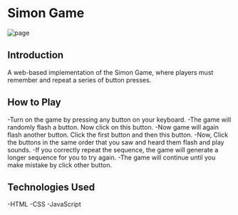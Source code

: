 # Simon Game

![page](page.gif)

## Introduction
A web-based implementation of the Simon Game, where players must remember and repeat a series of button presses.

## How to Play
-Turn on the game by pressing any button on your keyboard.
-The game will randomly flash a button. Now click on this button.
-Now game will again flash another button. Click the first button and then this button.
-Now, Click the buttons in the same order that you saw and heard them flash and play sounds.
-If you correctly repeat the sequence, the game will generate a longer sequence for you to try again.
-The game will continue until you make mistake by click other button.

## Technologies Used
-HTML
-CSS
-JavaScript
